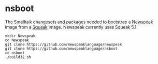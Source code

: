 nsboot
======

The Smalltalk changesets and packages needed to bootstrap a [Newspeak](http://www.newspeaklanguage.org/) image from a [Squeak](http://www.squeak.org/) image. Newspeak currently uses Squeak 5.1.

```
mkdir Newspeak
cd Newspeak
git clone https://github.com/newspeaklanguage/newspeak
git clone https://github.com/newspeaklanguage/nsboot
cd nsboot
./build32.sh
```
